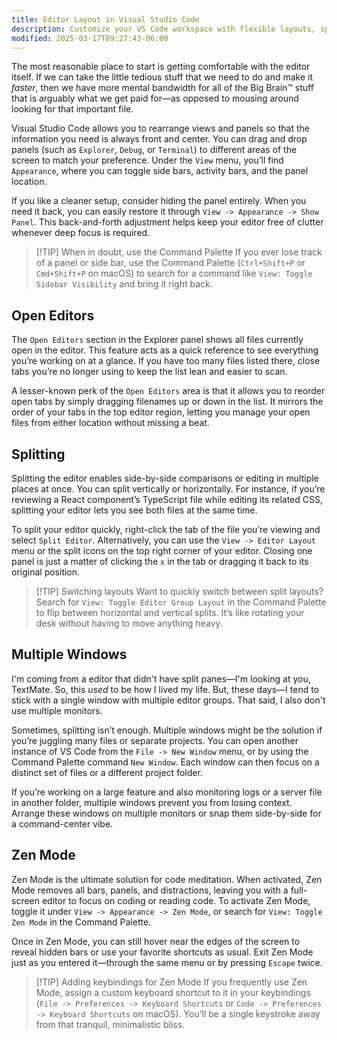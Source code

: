 ```yaml
---
title: Editor Layout in Visual Studio Code
description: Customize your VS Code workspace with flexible layouts, split views, and Zen Mode for an optimal coding experience
modified: 2025-03-17T09:27:43-06:00
---
```


The most reasonable place to start is getting comfortable with the editor itself. If we can take the little tedious stuff that we need to do and make it *faster*, then we have more mental bandwidth for all of the Big Brain™ stuff that is arguably what we get paid for—as opposed to mousing around looking for that important file.

Visual Studio Code allows you to rearrange views and panels so that the information you need is always front and center. You can drag and drop panels (such as `Explorer`, `Debug`, or `Terminal`) to different areas of the screen to match your preference. Under the `View` menu, you’ll find `Appearance`, where you can toggle side bars, activity bars, and the panel location.

If you like a cleaner setup, consider hiding the panel entirely. When you need it back, you can easily restore it through `View -> Appearance -> Show Panel`. This back-and-forth adjustment helps keep your editor free of clutter whenever deep focus is required.

> [!TIP] When in doubt, use the Command Palette
> If you ever lose track of a panel or side bar, use the Command Palette (`Ctrl+Shift+P` or `Cmd+Shift+P` on macOS) to search for a command like `View: Toggle Sidebar Visibility` and bring it right back.

## Open Editors

The `Open Editors` section in the Explorer panel shows all files currently open in the editor. This feature acts as a quick reference to see everything you’re working on at a glance. If you have too many files listed there, close tabs you’re no longer using to keep the list lean and easier to scan.

A lesser-known perk of the `Open Editors` area is that it allows you to reorder open tabs by simply dragging filenames up or down in the list. It mirrors the order of your tabs in the top editor region, letting you manage your open files from either location without missing a beat.

## Splitting

Splitting the editor enables side-by-side comparisons or editing in multiple places at once. You can split vertically or horizontally. For instance, if you’re reviewing a React component’s TypeScript file while editing its related CSS, splitting your editor lets you see both files at the same time.

To split your editor quickly, right-click the tab of the file you’re viewing and select `Split Editor`. Alternatively, you can use the `View -> Editor Layout` menu or the split icons on the top right corner of your editor. Closing one panel is just a matter of clicking the `x` in the tab or dragging it back to its original position.

> [!TIP] Switching layouts
> Want to quickly switch between split layouts? Search for `View: Toggle Editor Group Layout` in the Command Palette to flip between horizontal and vertical splits. It’s like rotating your desk without having to move anything heavy.

## Multiple Windows

I'm coming from a editor that didn't have split panes—I'm looking at you, TextMate. So, this *used* to be how I lived my life. But, these days—I tend to stick with a single window with multiple editor groups. That said, I also don't use multiple monitors.

Sometimes, splitting isn’t enough. Multiple windows might be the solution if you’re juggling many files or separate projects. You can open another instance of VS Code from the `File -> New Window` menu, or by using the Command Palette command `New Window`. Each window can then focus on a distinct set of files or a different project folder.

If you’re working on a large feature and also monitoring logs or a server file in another folder, multiple windows prevent you from losing context. Arrange these windows on multiple monitors or snap them side-by-side for a command-center vibe.

## Zen Mode

Zen Mode is the ultimate solution for code meditation. When activated, Zen Mode removes all bars, panels, and distractions, leaving you with a full-screen editor to focus on coding or reading code. To activate Zen Mode, toggle it under `View -> Appearance -> Zen Mode`, or search for `View: Toggle Zen Mode` in the Command Palette.

Once in Zen Mode, you can still hover near the edges of the screen to reveal hidden bars or use your favorite shortcuts as usual. Exit Zen Mode just as you entered it—through the same menu or by pressing `Escape` twice.

> [!TIP] Adding keybindings for Zen Mode
> If you frequently use Zen Mode, assign a custom keyboard shortcut to it in your keybindings (`File -> Preferences -> Keyboard Shortcuts` or `Code -> Preferences -> Keyboard Shortcuts` on macOS). You’ll be a single keystroke away from that tranquil, minimalistic bliss.
